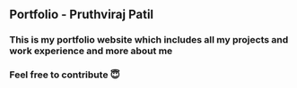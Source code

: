 ## Portfolio - Pruthviraj Patil

### This is my portfolio website which includes all my projects and work experience and more about me

### Feel free to contribute 😇